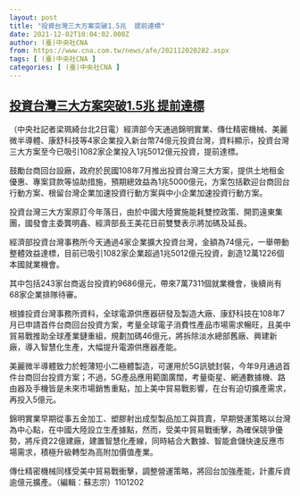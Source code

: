 ```yaml
---
layout: post
title: "投資台灣三大方案突破1.5兆  提前達標"
date: 2021-12-02T10:04:02.000Z
author: (臺)中央社CNA
from: https://www.cna.com.tw/news/afe/202112020282.aspx
tags: [ (臺)中央社CNA ]
categories: [ (臺)中央社CNA ]
---
```

<!--1638439442000-->
[投資台灣三大方案突破1.5兆  提前達標](https://www.cna.com.tw/news/afe/202112020282.aspx)
------

<div>
<div></div><div><p>（中央社記者梁珮綺台北2日電）經濟部今天通過錦明實業、傳仕精密機械、美麗微半導體、康舒科技等4家企業投入新台幣74億元投資台灣，資料顯示，投資台灣三大方案至今已吸引1082家企業投入1兆5012億元投資，提前達標。</p><p>鼓勵台商回台設廠，政府於民國108年7月推出投資台灣三大方案，提供土地租金優惠、專案貸款等協助措施，預期總效益為1兆5000億元，方案包括歡迎台商回台行動方案、根留台灣企業加速投資行動方案與中小企業加速投資行動方案。</p><p>投資台灣三大方案原訂今年落日，由於中國大陸實施能耗雙控政策、開罰遠東集團，國發會主委龔明鑫、經濟部長王美花日前雙雙表示將加碼及延長。</p><p>經濟部投資台灣事務所今天通過4家企業擴大投資台灣，金額為74億元，一舉帶動整體效益達標，目前已吸引1082家企業超過1兆5012億元投資，創造12萬1226個本國就業機會。</p><p>其中包括243家台商返台投資約9686億元，帶來7萬7311個就業機會，後續尚有68家企業排隊待審。</p><p>根據投資台灣事務所資料，全球電源供應器研發及製造大廠、康舒科技在108年7月已申請首件台商回台投資方案，考量全球電子消費性產品市場需求暢旺，且美中貿易戰推助全球產業鏈重組，規劃加碼46億元，將拆除淡水總部舊廠、興建新廠，導入智慧化生產，大幅提升電源供應器產能。</p><p>美麗微半導體致力於輕薄短小二極體製造，可運用於5G訊號封裝，今年9月通過首件台商回台投資方案；不過，5G產品應用範圍廣闊，考量衛星、網通數據機、路由器及手機皆是未來市場銷售重點，加上美中貿易戰影響，在台有迫切擴產需求，再投入5億元。</p><p>錦明實業早期從事五金加工、塑膠射出成型製品加工與買賣，早期營運策略以台灣為中心點，在中國大陸設立生產據點，然而，受美中貿易戰衝擊，為確保競爭優勢，將斥資22億建廠，建置智慧化產線，同時結合大數據、智能倉儲快速反應市場需求，積極升級轉型為高附加價值產業。</p><p>傳仕精密機械同樣受美中貿易戰衝擊，調整營運策略，將回台加強產能，計畫斥資逾億元擴產。（編輯：蘇志宗）1101202</p></div>
</div>

